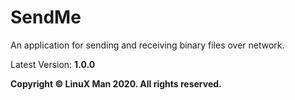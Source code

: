 # SendMe
An application for sending and receiving binary files over network.

Latest Version: **1.0.0**

**Copyright © LinuX Man 2020. All rights reserved.**
